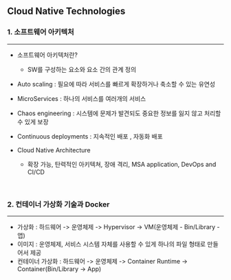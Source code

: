 ## Cloud Native Technologies

### 1. 소프트웨어 아키텍처
___
- 소프트웨어 아키텍처란?
  - SW를 구성하는 요소와 요소 간의 관계 정의
- Auto scaling : 필요에 따라 서비스를 빠르게 확장하거나 축소할 수 있는 유연성
- MicroServices : 하나의 서비스를 여러개의 서비스
- Chaos engineering : 시스템에 문제가 발견되도 중요한 정보를 잃지 않고 처리할 수 있게 보장
- Continuous deployments : 지속적인 배포 , 자동화 배포


- Cloud Native Architecture
  - 확장 가능, 탄력적인 아키텍쳐, 장애 격리, MSA application, DevOps and CI/CD

<br>

### 2. 컨테이너 가상화 기술과 Docker
___
- 가상화 : 하드웨어 -> 운영체제 -> Hypervisor -> VM(운영체제 - Bin/Library - 앱)
- 이미지 : 운영체제, 서비스 시스템 자체를 사용할 수 있게 하나의 파일 형태로 만들어서 제공
- 컨테이너 가상화 : 하드웨어 -> 운영체제 -> Container Runtime -> Container(Bin/Library -> App)
